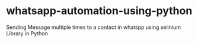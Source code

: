 # whatsapp-automation-using-python
Sending Message multiple times to a contact in whatspp using selinium Library in Python
